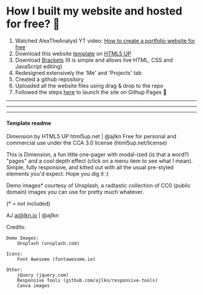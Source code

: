 # How I built my website and hosted for free? 🚀

1. Watched AlexTheAnalyst YT video: [How to create a portfolio website for free](https://youtu.be/ocdwh0KYeUs)
2. Download this website [template](https://html5up.net/dimension) on [HTML5 UP](html5up.net)
3. Download [Brackets](https://brackets.io/) (It is simple and allows live HTML, CSS and JavaScript editing)
4. Redesigned extensively the 'Me' and 'Projects' tab
5. Created a github repository
6. Uploaded all the website files using drag & drop to the repo
7. Followed the steps [here](https://docs.github.com/en/pages/getting-started-with-github-pages/creating-a-github-pages-site) to launch the site on Githup Pages 🚀

<hr><hr><hr>

#### Template readme

Dimension by HTML5 UP
html5up.net | @ajlkn
Free for personal and commercial use under the CCA 3.0 license (html5up.net/license)

This is Dimension, a fun little one-pager with modal-ized (is that a word?) "pages"
and a cool depth effect (click on a menu item to see what I mean). Simple, fully
responsive, and kitted out with all the usual pre-styled elements you'd expect.
Hope you dig it :)

Demo images* courtesy of Unsplash, a radtastic collection of CC0 (public domain) images
you can use for pretty much whatever.

(* = not included)

AJ
aj@lkn.io | @ajlkn


Credits:

	Demo Images:
		Unsplash (unsplash.com)

	Icons:
		Font Awesome (fontawesome.io)

	Other:
		jQuery (jquery.com)
		Responsive Tools (github.com/ajlkn/responsive-tools)
		Canva images
